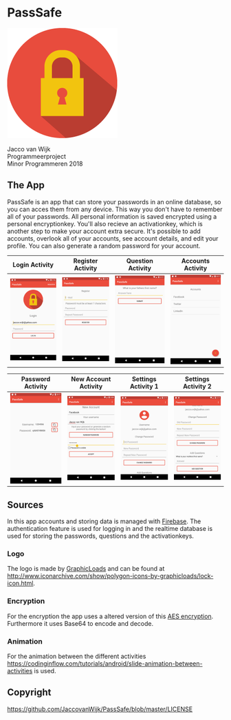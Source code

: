 # PassSafe

![](https://github.com/JaccovanWijk/PassSafe/blob/master/doc/lock_icon.png)

Jacco van Wijk  
Programmeerproject  
Minor Programmeren 2018  


## The App
PassSafe is an app that can store your passwords in an online database, so you can acces them from any device. This way you don't have to remember all of your passwords. All personal information is saved encrypted using a personal encryptionkey. You'll also recieve an activationkey, which is another step to make your account extra secure. It's possible to add accounts, overlook all of your accounts, see account details, and edit your profile. You can also generate a random password for your account. 

Login Activity            |  Register Activity       |   Question Activity    |   Accounts Activity  |
:------------------------:|:------------------------:|:----------------------:|:--------------------:|
![](https://github.com/JaccovanWijk/PassSafe/blob/master/doc/LoginActivity.png)  |  ![](https://github.com/JaccovanWijk/PassSafe/blob/master/doc/RegisterActivity.png)  |![](https://github.com/JaccovanWijk/PassSafe/blob/master/doc/QuestionActivity.png)  |![](https://github.com/JaccovanWijk/PassSafe/blob/master/doc/AccountsActivity.png)  |

Password Activity         |  New Account Activity    |   Settings Activity 1  |  Settings Activity 2 |
:------------------------:|:------------------------:|:----------------------:|:--------------------:|
![](https://github.com/JaccovanWijk/PassSafe/blob/master/doc/PasswordActivity.png)  |  ![](https://github.com/JaccovanWijk/PassSafe/blob/master/doc/NewAccountActivity.png)  |![](https://github.com/JaccovanWijk/PassSafe/blob/master/doc/SettingsActivity1.png)  |![](https://github.com/JaccovanWijk/PassSafe/blob/master/doc/SettingsActivity2.png)  |

## Sources
In this app accounts and storing data is managed with [Firebase](firebase.google.com). The authentication feature is used for logging in and the realtime database is used for storing the passwords, questions and the activationkeys. 

### Logo
The logo is made by [GraphicLoads](http://www.iconarchive.com/artist/graphicloads.html) and can be found at http://www.iconarchive.com/show/polygon-icons-by-graphicloads/lock-icon.html.

### Encryption
For the encryption the app uses a altered version of this [AES encryption](https://aesencryption.net/). Furthermore it uses Base64 to encode and decode.  

### Animation
For the animation between the different activities https://codinginflow.com/tutorials/android/slide-animation-between-activities is used.

## Copyright
https://github.com/JaccovanWijk/PassSafe/blob/master/LICENSE
